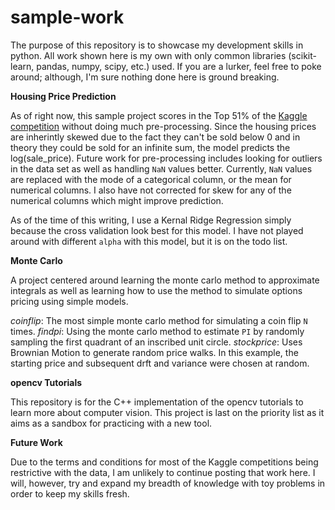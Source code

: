 # sample-work

The purpose of this repository is to showcase my development skills in python. All work shown here is my own with only common libraries (scikit-learn, pandas, numpy, scipy, etc.) used.  If you are a lurker, feel free to poke around; although, I'm sure nothing done here is ground breaking.

**Housing Price Prediction**

As of right now, this sample project scores in the Top 51% of the [Kaggle competition](https://www.kaggle.com/c/house-prices-advanced-regression-techniques) without doing much pre-processing. Since the housing prices are inherintly skewed due to the fact they can't be sold below 0 and in theory they could be sold for an infinite sum, the model predicts the log(sale_price). Future work for pre-processing includes looking for outliers in the data set as well as handling `NaN` values better. Currently, `NaN` values are replaced with the mode of a categorical column, or the mean for numerical columns.  I also have not corrected for skew for any of the numerical columns which might improve prediction.

 As of the time of this writing, I use a Kernal Ridge Regression simply because the cross validation look best for this model. I have not played around with different `alpha` with this model, but it is on the todo list.

**Monte Carlo**

A project centered around learning the monte carlo method to approximate integrals as well as learning how to use the method to simulate options pricing using simple models.  

*coinflip*: The most simple monte carlo method for simulating a coin flip `N` times.
*findpi*: Using the monte carlo method to estimate `PI` by randomly sampling the first quadrant of an inscribed unit circle.
*stockprice*: Uses Brownian Motion to generate random price walks. In this example, the starting price and subsequent drft and variance were chosen at random.

**opencv Tutorials**

This repository is for the C++ implementation of the opencv tutorials to learn more about computer vision. This project is last on the priority list as it aims as a sandbox for practicing with a new tool.


**Future Work**

Due to the terms and conditions for most of the Kaggle competitions being restrictive with the data, I am unlikely to continue posting that work here.  I will, however, try and expand my breadth of knowledge with toy problems in order to keep my skills fresh.  

